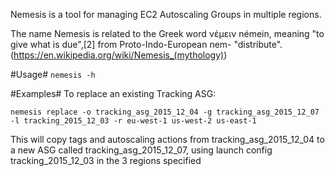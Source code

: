 Nemesis is a tool for managing EC2 Autoscaling Groups in multiple regions.

The name Nemesis is related to the Greek word νέμειν némein, meaning "to give what is due",[2] from Proto-Indo-European nem- "distribute". (https://en.wikipedia.org/wiki/Nemesis_(mythology))

#Usage#
`nemesis -h`

#Examples#
To replace an existing Tracking ASG:
```
nemesis replace -o tracking_asg_2015_12_04 -g tracking_asg_2015_12_07 -l tracking_2015_12_03 -r eu-west-1 us-west-2 us-east-1
```
This will copy tags and autoscaling actions from tracking_asg_2015_12_04 to a new ASG called tracking_asg_2015_12_07, using launch config tracking_2015_12_03 in the 3 regions specified
